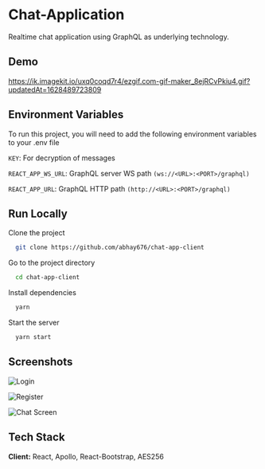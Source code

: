 
# Chat-Application

Realtime chat application using GraphQL as underlying technology.



## Demo

https://ik.imagekit.io/uxq0coqd7r4/ezgif.com-gif-maker_8ejRCvPkiu4.gif?updatedAt=1628489723809

  
## Environment Variables

To run this project, you will need to add the following environment variables to your .env file

`KEY`: For decryption of messages

`REACT_APP_WS_URL`: GraphQL server WS path `(ws://<URL>:<PORT>/graphql)`

`REACT_APP_URL`: GraphQL HTTP path  `(http://<URL>:<PORT>/graphql)`

  
## Run Locally

Clone the project

```bash
  git clone https://github.com/abhay676/chat-app-client
```

Go to the project directory

```bash
  cd chat-app-client
```

Install dependencies

```bash
  yarn
```

Start the server

```bash
  yarn start
```

  
## Screenshots

![Login](https://ik.imagekit.io/uxq0coqd7r4/Screenshot_from_2021-08-09_11-50-34_1WQ5z2r_o.png?updatedAt=1628490061609)

![Register](https://ik.imagekit.io/uxq0coqd7r4/Screenshot_from_2021-08-09_11-50-42_FmXCrmZvNWV.png?updatedAt=1628490062407)

![Chat Screen](https://ik.imagekit.io/uxq0coqd7r4/Screenshot_from_2021-08-09_11-50-19_Np9hTOJlTsx.png?updatedAt=1628490061077)

## Tech Stack

**Client:** React, Apollo, React-Bootstrap, AES256


  